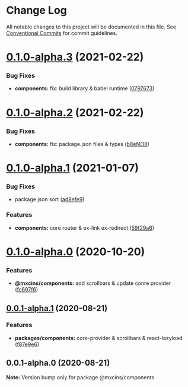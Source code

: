 # Change Log

All notable changes to this project will be documented in this file.
See [Conventional Commits](https://conventionalcommits.org) for commit guidelines.

# [0.1.0-alpha.3](https://github.com/maxiaochuan/components/compare/@mxcins/components@0.1.0-alpha.2...@mxcins/components@0.1.0-alpha.3) (2021-02-22)


### Bug Fixes

* **components:** fix: build library & babel runtime ([0797673](https://github.com/maxiaochuan/components/commit/07976731a23bdfca2b5c05252a9d0d4b02d0ac45))





# [0.1.0-alpha.2](https://github.com/maxiaochuan/components/compare/@mxcins/components@0.1.0-alpha.1...@mxcins/components@0.1.0-alpha.2) (2021-02-22)


### Bug Fixes

* **components:** fix: package.json files & types ([b8ef438](https://github.com/maxiaochuan/components/commit/b8ef438365d9957b5a5f37746149a1b527ba1f0b))





# [0.1.0-alpha.1](https://github.com/maxiaochuan/components/compare/@mxcins/components@0.1.0-alpha.0...@mxcins/components@0.1.0-alpha.1) (2021-01-07)


### Bug Fixes

* package.json sort ([ad8efe9](https://github.com/maxiaochuan/components/commit/ad8efe9ab8cacbc4f6b7bb0be264e002aea7b771))


### Features

* **components:** core router & ex-link ex-redirect ([59f29a6](https://github.com/maxiaochuan/components/commit/59f29a6792a3e9fd7bafc0cc38bec81b83e1e86c))





# [0.1.0-alpha.0](https://github.com/maxiaochuan/components/compare/@mxcins/components@0.0.1-alpha.1...@mxcins/components@0.1.0-alpha.0) (2020-10-20)


### Features

* **@mxcins/components:** add scrollbars & update conre provider ([fc697f6](https://github.com/maxiaochuan/components/commit/fc697f63bb57a6f9878e15a98f7b69d2f20cb939))





## [0.0.1-alpha.1](https://github.com/maxiaochuan/components/compare/@mxcins/components@0.0.1-alpha.0...@mxcins/components@0.0.1-alpha.1) (2020-08-21)


### Features

* **packages/components:** core-provider & scrollbars & react-lazyload ([f87e9e6](https://github.com/maxiaochuan/components/commit/f87e9e6d51574a1082230f61cc8dda09aff0be3d))





## 0.0.1-alpha.0 (2020-08-21)

**Note:** Version bump only for package @mxcins/components
